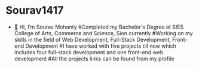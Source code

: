 # Sourav1417
- 👋 Hi, I’m Sourav Mohanty
#Completed my Bachelor's Degree at SIES College of Arts, Commerce and Science, Sion currently
#Working on my skills in the field of Web Development, Full-Stack Development, Front-end Development
#I have worked with five projects till now which includes four full-stack development and one front-end web development
#All the projects links can be found from my profile

